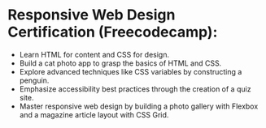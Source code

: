 <h1 style="color: brightyellow;">Responsive Web Design Certification (Freecodecamp):</h1>
<ul>
  <li>Learn HTML for content and CSS for design.</li>
  <li>Build a cat photo app to grasp the basics of HTML and CSS.</li>
  <li>Explore advanced techniques like CSS variables by constructing a penguin.</li>
  <li>Emphasize accessibility best practices through the creation of a quiz site.</li>
  <li>Master responsive web design by building a photo gallery with Flexbox and a magazine article layout with CSS Grid.</li>
</ul>
